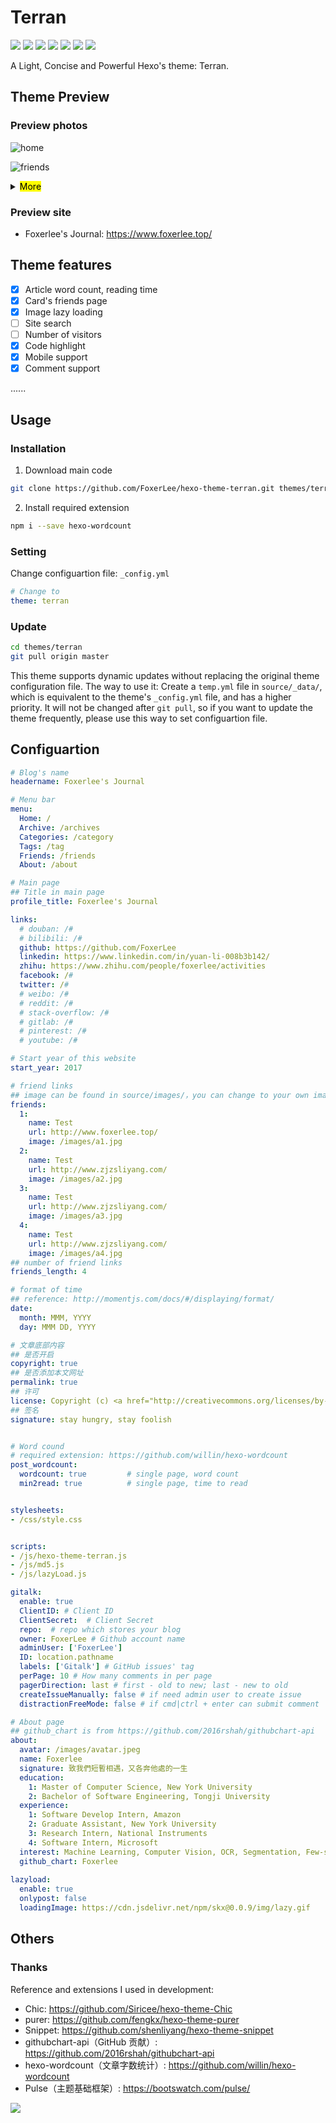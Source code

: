 # Terran
[![](https://img.shields.io/badge/author-Foxerlee-blue)](https://github.com/FoxerLee) ![](https://img.shields.io/github/issues/Foxerlee/hexo-theme-terran) ![](https://img.shields.io/github/v/release/foxerlee/hexo-theme-terran) ![](https://img.shields.io/github/release-date/foxerlee/hexo-theme-terran) ![](https://img.shields.io/badge/Hexo-4.0.0%20or%20later-blue) ![](https://img.shields.io/badge/license-MIT-green) ![](https://travis-ci.org/FoxerLee/hexo-theme-terran.svg?branch=master)

A Light, Concise and Powerful Hexo's theme: Terran.

## Theme Preview

### Preview photos

![home](assets/home.png)

![friends](assets/friends.png)


<details>
<summary><mark>More</mark></summary>

![friends](assets/archive.png)

![friends](assets/about.png)
</details>


### Preview site

- Foxerlee's Journal: https://www.foxerlee.top/

## Theme features

- [x] Article word count, reading time
- [x] Card's friends page
- [x] Image lazy loading
- [ ] Site search
- [ ] Number of visitors
- [x] Code highlight
- [x] Mobile support 
- [x] Comment support

......

## Usage

### Installation

1. Download main code

```bash
git clone https://github.com/FoxerLee/hexo-theme-terran.git themes/terran
```

2. Install required extension

```bash
npm i --save hexo-wordcount
```

### Setting

Change configuartion file: `_config.yml`

```yaml
# Change to
theme: terran
```

### Update

```bash
cd themes/terran
git pull origin master
```

This theme supports dynamic updates without replacing the original theme configuration file. The way to use it: Create a `temp.yml` file in `source/_data/`, which is equivalent to the theme's `_config.yml` file, and has a higher priority. It will not be changed after `git pull`, so if you want to update the theme frequently, please use this way to set configuartion file.

## Configuartion

``` yaml
# Blog's name
headername: Foxerlee's Journal

# Menu bar
menu:
  Home: /
  Archive: /archives
  Categories: /category
  Tags: /tag
  Friends: /friends
  About: /about

# Main page
## Title in main page
profile_title: Foxerlee's Journal

links:
  # douban: /#
  # bilibili: /#
  github: https://github.com/FoxerLee
  linkedin: https://www.linkedin.com/in/yuan-li-008b3b142/
  zhihu: https://www.zhihu.com/people/foxerlee/activities
  facebook: /#
  twitter: /#
  # weibo: /#
  # reddit: /#
  # stack-overflow: /#
  # gitlab: /#
  # pinterest: /#
  # youtube: /#

# Start year of this website
start_year: 2017

# friend links
## image can be found in source/images/，you can change to your own images
friends:
  1:
    name: Test
    url: http://www.foxerlee.top/
    image: /images/a1.jpg
  2:
    name: Test
    url: http://www.zjzsliyang.com/
    image: /images/a2.jpg
  3:
    name: Test
    url: http://www.zjzsliyang.com/
    image: /images/a3.jpg
  4:
    name: Test
    url: http://www.zjzsliyang.com/
    image: /images/a4.jpg
## number of friend links
friends_length: 4

# format of time
## reference: http://momentjs.com/docs/#/displaying/format/
date:
  month: MMM, YYYY
  day: MMM DD, YYYY

# 文章底部内容
## 是否开启
copyright: true
## 是否添加本文网址
permalink: true
## 许可
license: Copyright (c) <a href="http://creativecommons.org/licenses/by-nc/4.0/">CC-BY-NC-4.0</a> LICENSE
## 签名
signature: stay hungry, stay foolish


# Word cound
# required extension: https://github.com/willin/hexo-wordcount
post_wordcount:
  wordcount: true         # single page, word count
  min2read: true          # single page, time to read


stylesheets:
- /css/style.css


scripts:
- /js/hexo-theme-terran.js
- /js/md5.js
- /js/lazyLoad.js

gitalk:
  enable: true
  ClientID: # Client ID
  ClientSecret:  # Client Secret
  repo:  # repo which stores your blog
  owner: FoxerLee # Github account name
  adminUser: ['FoxerLee']
  ID: location.pathname
  labels: ['Gitalk'] # GitHub issues' tag
  perPage: 10 # How many comments in per page
  pagerDirection: last # first - old to new; last - new to old
  createIssueManually: false # if need admin user to create issue
  distractionFreeMode: false # if cmd|ctrl + enter can submit comment

# About page
## github_chart is from https://github.com/2016rshah/githubchart-api 
about:
  avatar: /images/avatar.jpeg
  name: Foxerlee
  signature: 致我們短暫相遇，又各奔他處的一生
  education:
    1: Master of Computer Science, New York University
    2: Bachelor of Software Engineering, Tongji University
  experience:
    1: Software Develop Intern, Amazon
    2: Graduate Assistant, New York University
    3: Research Intern, National Instruments
    4: Software Intern, Microsoft
  interest: Machine Learning, Computer Vision, OCR, Segmentation, Few-shot Learning, Cybersecurity, Coding, Reading, Dota2, Fitness
  github_chart: Foxerlee
  
lazyload:
  enable: true
  onlypost: false
  loadingImage: https://cdn.jsdelivr.net/npm/skx@0.0.9/img/lazy.gif
```

## Others

### Thanks

Reference and extensions I used in development:

- Chic: https://github.com/Siricee/hexo-theme-Chic
- purer: https://github.com/fengkx/hexo-theme-purer
- Snippet: https://github.com/shenliyang/hexo-theme-snippet
- githubchart-api（GitHub 贡献）: https://github.com/2016rshah/githubchart-api 
- hexo-wordcount（文章字数统计）: https://github.com/willin/hexo-wordcount
- Pulse（主题基础框架）: https://bootswatch.com/pulse/


![](https://img.shields.io/github/stars/foxerlee/hexo-theme-terran?style=social)

    